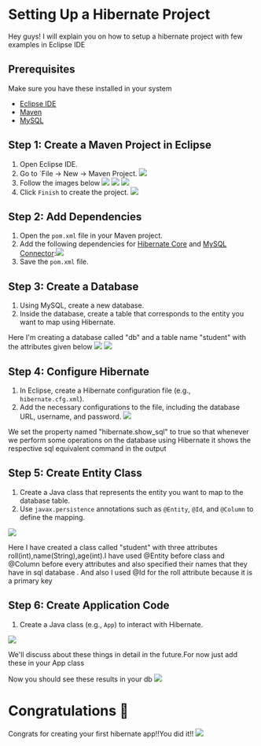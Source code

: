 

# Setting Up a Hibernate Project

Hey guys! I will explain you on how to setup a hibernate project with few examples in Eclipse IDE



## Prerequisites

Make sure you have these installed in your system

- [Eclipse IDE](https://www.eclipse.org/downloads/)
- [Maven](https://maven.apache.org/download.cgi)
- [MySQL](https://dev.mysql.com/downloads/mysql/)

## Step 1: Create a Maven Project in Eclipse

1. Open Eclipse IDE.
2. Go to `File -> New -> Maven Project.
![](https://github.com/giriharan13/HibernateBasics/tree/master/setup/images/mav1.png?raw=true)
3. Follow the images below
![](https://github.com/giriharan13/HibernateBasics/tree/master/setup/images/mav2.png?raw=true)
![](https://github.com/giriharan13/HibernateBasics/tree/master/setup/images/mav3.png?raw=true)
![](https://github.com/giriharan13/HibernateBasics/tree/master/setup/images/mav4.png?raw=true)
4. Click `Finish` to create the project.
![](https://github.com/giriharan13/HibernateBasics/tree/master/setup/images/mavaft.png?raw=true)

## Step 2: Add Dependencies

1. Open the `pom.xml` file in your Maven project.
2. Add the following dependencies for [Hibernate Core](https://mvnrepository.com/artifact/org.hibernate/hibernate-core/5.6.15.Final) and [MySQL Connector](https://mvnrepository.com/artifact/com.mysql/mysql-connector-j):![](https://github.com/giriharan13/HibernateBasics/tree/master/setup/images/pomxml.png?raw=true)
3. Save the `pom.xml` file.

## Step 3: Create a Database

1. Using MySQL, create a new database.
2. Inside the database, create a table that corresponds to the entity you want to map using Hibernate.

Here I'm creating a database called "db" and a table name "student" with the attributes given below
![](https://github.com/giriharan13/HibernateBasics/tree/master/setup/images/db1.png?raw=true)
![](https://github.com/giriharan13/HibernateBasics/tree/master/setup/images/db2.png?raw=true)

## Step 4: Configure Hibernate

1. In Eclipse, create a Hibernate configuration file (e.g., `hibernate.cfg.xml`).
2. Add the necessary configurations to the file, including the database URL, username, and password.
![](https://github.com/giriharan13/HibernateBasics/tree/master/setup/images/configxml.png?raw=true)

We set the property named "hibernate.show_sql" to true so that whenever we perform some operations on the database using Hibernate it shows the respective sql equivalent command in the output

## Step 5: Create Entity Class

1. Create a Java class that represents the entity you want to map to the database table.
2. Use `javax.persistence` annotations such as `@Entity`, `@Id`, and `@Column` to define the mapping.

![](https://github.com/giriharan13/HibernateBasics/tree/master/setup/images/entityclass.png?raw=true)

Here I have created a class called "student" with three attributes roll(int),name(String),age(int).I have used @Entity before class and @Column before every attributes and also specified their names that they have in sql database . And also I used @Id for the roll attribute because it is a primary key



## Step 6: Create Application Code

1. Create a Java class (e.g., `App`) to interact with Hibernate.

![](https://github.com/giriharan13/HibernateBasics/tree/master/setup/images/app.png?raw=true)


We'll discuss about these things in detail in the future.For now just add these in your App class

Now you should see these results in your db
![](https://github.com/giriharan13/HibernateBasics/tree/master/setup/images/inserted.png?raw=true)


# Congratulations 🎉
  Congrats for creating your first hibernate app!!You did it!!
  ![](https://github.com/giriharan13/HibernateBasics/tree/master/setup/images/congrats.jpg?raw=true)



